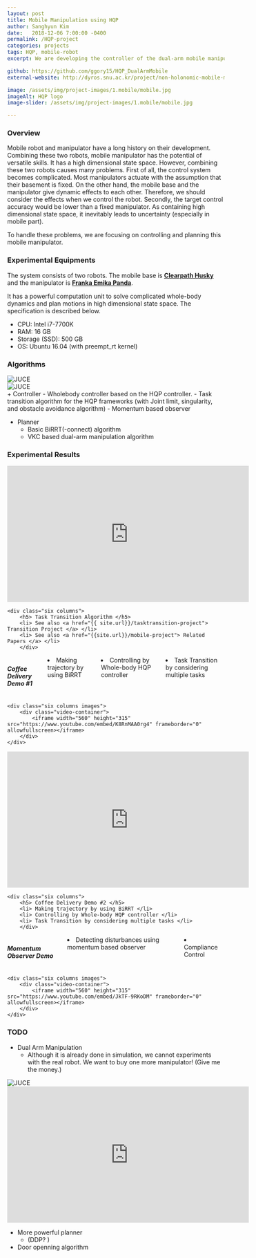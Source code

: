 ```yaml
---
layout: post
title: Mobile Manipulation using HQP
author: Sanghyun Kim
date:   2018-12-06 7:00:00 -0400
permalink: /HQP-project
categories: projects
tags: HQP, mobile-robot
excerpt: We are developing the controller of the dual-arm mobile manipulator by using HQP. In this study, we suggests the task transition algorithm to handle the discontinuity of the control input.

github: https://github.com/ggory15/HQP_DualArmMobile
external-website: http://dyros.snu.ac.kr/project/non-holonomic-mobile-manipulator/

image: /assets/img/project-images/1.mobile/mobile.jpg
imageAlt: HQP logo
image-slider: /assets/img/project-images/1.mobile/mobile.jpg

---
```

### Overview
Mobile robot and manipulator have a long history on their development. Combining these two robots, mobile manipulator has the potential of versatile skills. It has a high dimensional state space. However, combining these two robots causes many problems. First of all, the control system becomes complicated. Most manipulators actuate with the assumption that their basement is fixed. On the other hand, the mobile base and the manipulator give dynamic effects to each other. Therefore, we should consider the effects when we control the robot. Secondly, the target control accuracy would be lower than a fixed manipulator. As containing high dimensional state space, it inevitably leads to uncertainty (especially in mobile part).

To handle these problems, we are focusing on controlling and planning this mobile manipulator.

### Experimental Equipments
The system consists of two robots. The mobile base is [**Clearpath Husky**](https://www.clearpathrobotics.com/husky-unmanned-ground-vehicle-robot/) and the manipulator is [**Franka Emika Panda**](https://www.franka.de/panda/).

It has a powerful computation unit to solve complicated whole-body dynamics and plan motions in high dimensional state space. The specification is described below.
+ CPU: Intel i7-7700K
+ RAM: 16 GB
+ Storage (SSD): 500 GB
+ OS: Ubuntu 16.04 (with preempt_rt kernel)

### Algorithms
<div class="row projects-display">
    <div class="six columns">
        <div class="images">
            <img alt="JUCE" src="{{ site.url }}/assets/img/project-images/1.mobile/nonholo.png">
        </div>
     </div>
    <div class="six columns">
        <div class="images">
            <img alt="JUCE" src="{{ site.url }}/assets/img/project-images/1.mobile/overview.png">
        </div>
    </div>
</div>
+ Controller
	- Wholebody controller based on the HQP controller.
	- Task transition algorithm for the HQP frameworks (with Joint limit, singularity, and obstacle avoidance algorithm) 
	- Momentum based observer

+ Planner
	- Basic BiRRT(-connect) algorithm
	- VKC based dual-arm manipulation algorithm 

### Experimental Results
<div class="row projects-display">
    <div class="six columns images">
        <div class="video-container">
            <iframe width="560" height="315" src="https://www.youtube.com/embed/FyiSZ1lomSs" frameborder="0" allowfullscreen></iframe>
        </div>
    </div>

    <div class="six columns">
        <h5> Task Transition Algorithm </h5>
        <li> See also <a href="{{ site.url}}/tasktransition-project"> Transition Project </a> </li>
        <li> See also <a href="{{site.url}}/mobile-project"> Related Papers </a> </li>
        </div>
</div>

<div class="row projects-display">
    <div class="six columns">
        <h5> Coffee Delivery Demo #1 </h5>
        <li> Making trajectory by using BiRRT </li>
        <li> Controlling by Whole-body HQP controller </li>
        <li> Task Transition by considering multiple tasks </li>
        </div>

    <div class="six columns images">
        <div class="video-container">
            <iframe width="560" height="315" src="https://www.youtube.com/embed/K8RnMAA0rg4" frameborder="0" allowfullscreen></iframe>
        </div>
    </div>
</div>
<div class="row projects-display">
    <div class="six columns images">
        <div class="video-container">
            <iframe width="560" height="315" src="https://www.youtube.com/embed/4efccbsBLI4" frameborder="0" allowfullscreen></iframe>
        </div>
    </div>

    <div class="six columns">
        <h5> Coffee Delivery Demo #2 </h5>
        <li> Making trajectory by using BiRRT </li>
        <li> Controlling by Whole-body HQP controller </li>
        <li> Task Transition by considering multiple tasks </li>
        </div>
</div>
<div class="row projects-display">
    <div class="six columns">
        <h5> Momentum Observer Demo </h5>
        <li> Detecting disturbances using momentum based observer </li>
        <li> Compliance Control </li>
        </div>
        
    <div class="six columns images">
        <div class="video-container">
            <iframe width="560" height="315" src="https://www.youtube.com/embed/JkTF-9RKoDM" frameborder="0" allowfullscreen></iframe>
        </div>
    </div>
</div>



### TODO
+ Dual Arm Manipulation
	- Although it is already done in simulation, we cannot experiments with the real robot. We want to buy one more manipulator! (Give me the money.)
<div class="row projects-display">
    <div class="four columns">
        <div class="images">
            <img alt="JUCE" src="{{ site.url }}/assets/img/project-images/1.mobile/dualarm.png">
        </div>
     </div>
    <div class="six columns">
        <div class="video-container">
            <iframe width="560" height="315" src="https://www.youtube.com/embed/UERT8sQRnBc" frameborder="0" allowfullscreen></iframe>
        </div>
     </div>
</div>


+ More powerful planner 
	- (DDP? )
+ Door openning algorithm

